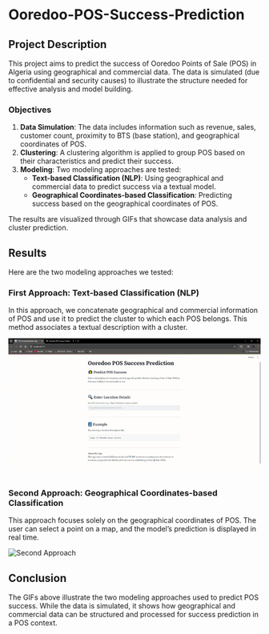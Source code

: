 # Ooredoo-POS-Success-Prediction


## Project Description

This project aims to predict the success of Ooredoo Points of Sale (POS) in Algeria using geographical and commercial data. The data is simulated (due to confidential and security causes) to illustrate the structure needed for effective analysis and model building.

### Objectives

1. **Data Simulation**: The data includes information such as revenue, sales, customer count, proximity to BTS (base station), and geographical coordinates of POS.
2. **Clustering**: A clustering algorithm is applied to group POS based on their characteristics and predict their success.
3. **Modeling**: Two modeling approaches are tested:
   - **Text-based Classification (NLP)**: Using geographical and commercial data to predict success via a textual model.
   - **Geographical Coordinates-based Classification**: Predicting success based on the geographical coordinates of POS.

The results are visualized through GIFs that showcase data analysis and cluster prediction.

## Results

Here are the two modeling approaches we tested:

### First Approach: Text-based Classification (NLP)

In this approach, we concatenate geographical and commercial information of POS and use it to predict the cluster to which each POS belongs. This method associates a textual description with a cluster.

![First Approach](one.gif)

### Second Approach: Geographical Coordinates-based Classification

This approach focuses solely on the geographical coordinates of POS. The user can select a point on a map, and the model’s prediction is displayed in real time.

![Second Approach](two.gif)

## Conclusion

The GIFs above illustrate the two modeling approaches used to predict POS success. While the data is simulated, it shows how geographical and commercial data can be structured and processed for success prediction in a POS context.
